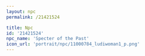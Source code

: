 ```yaml
---
layout: npc
permalink: /21421524

title: Npc
id: '21421524'
npc_name: 'Specter of the Past'
icon_url: 'portrait/npc/11000784_ludiwoman1_p.png'
---
```


